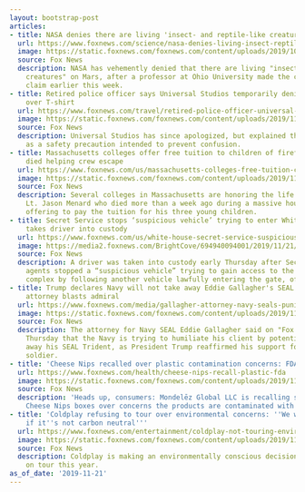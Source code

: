 ```yaml
---
layout: bootstrap-post
articles:
- title: NASA denies there are living 'insect- and reptile-like creatures' on Mars
  url: https://www.foxnews.com/science/nasa-denies-living-insect-reptile-like-creatures-on-mars
  image: https://static.foxnews.com/foxnews.com/content/uploads/2019/10/ContentBroker_contentid-8836b1c3eba44601a6a0cbd5dfd13411.jpeg
  source: Fox News
  description: NASA has vehemently denied that there are living "insect- and reptile-like
    creatures" on Mars, after a professor at Ohio University made the controversial
    claim earlier this week.
- title: Retired police officer says Universal Studios temporarily denied him entry
    over T-shirt
  url: https://www.foxnews.com/travel/retired-police-officer-universal-studios
  image: https://static.foxnews.com/foxnews.com/content/uploads/2019/11/UniversalThemeParksistock.jpg
  source: Fox News
  description: Universal Studios has since apologized, but explained their policy
    as a safety precaution intended to prevent confusion.
- title: Massachusetts colleges offer free tuition to children of firefighter who
    died helping crew escape
  url: https://www.foxnews.com/us/massachusetts-colleges-free-tuition-children-firefighter-hero
  image: https://static.foxnews.com/foxnews.com/content/uploads/2019/11/menard.jpg
  source: Fox News
  description: Several colleges in Massachusetts are honoring the life of heroic firefighter
    Lt. Jason Menard who died more than a week ago during a massive house fire by
    offering to pay the tuition for his three young children.
- title: Secret Service stops ‘suspicious vehicle’ trying to enter White House grounds,
    takes driver into custody
  url: https://www.foxnews.com/us/white-house-secret-service-suspicious-vehicle-driver-custody
  image: https://media2.foxnews.com/BrightCove/694940094001/2019/11/21/694940094001_6107061745001_6107062737001-vs.jpg
  source: Fox News
  description: A driver was taken into custody early Thursday after Secret Service
    agents stopped a “suspicious vehicle” trying to gain access to the White House
    complex by following another vehicle lawfully entering the gate, officials said.
- title: Trump declares Navy will not take away Eddie Gallagher's SEAL Trident, as
    attorney blasts admiral
  url: https://www.foxnews.com/media/gallagher-attorney-navy-seals-punishment
  image: https://static.foxnews.com/foxnews.com/content/uploads/2019/11/Eddie-Gallagher-Getty.jpg
  source: Fox News
  description: The attorney for Navy SEAL Eddie Gallagher said on "Fox & Friends"
    Thursday that the Navy is trying to humiliate his client by potentially taking
    away his SEAL Trident, as President Trump reaffirmed his support for the embattled
    soldier.
- title: 'Cheese Nips recalled over plastic contamination concerns: FDA'
  url: https://www.foxnews.com/health/cheese-nips-recall-plastic-fda
  image: https://static.foxnews.com/foxnews.com/content/uploads/2019/11/cheese-nips.jpg
  source: Fox News
  description: 'Heads up, consumers: Mondelēz Global LLC is recalling some of its
    Cheese Nips boxes over concerns the products are contaminated with “foreign material.”'
- title: 'Coldplay refusing to tour over environmental concerns: ''We would be disappointed
    if it''s not carbon neutral'''
  url: https://www.foxnews.com/entertainment/coldplay-not-touring-environmental-concerns
  image: https://static.foxnews.com/foxnews.com/content/uploads/2019/11/chris-martin-bible-reuters.jpg
  source: Fox News
  description: Coldplay is making an environmentally conscious decision to not go
    on tour this year.
as_of_date: '2019-11-21'
---
```


